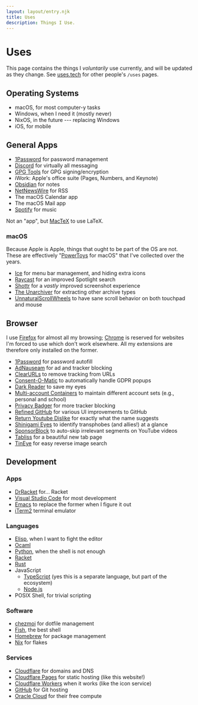 ```yaml
---
layout: layout/entry.njk
title: Uses
description: Things I Use.
---
```


# Uses

This page contains the things I _voluntarily_ use currently, and will be updated
as they change. See [uses.tech](https://uses.tech/) for other people's `/uses`
pages.

## Operating Systems

-   macOS, for most computer-y tasks
-   Windows, when I need it (mostly never)
-   NixOS, in the future --- replacing Windows
-   iOS, for mobile

## General Apps

-   [1Password](https://1password.com/) for password management
-   [Discord](https://discord.com/) for virtually all messaging
-   [GPG Tools](https://gpgtools.org/) for GPG signing/encryption
-   iWork: Apple's office suite (Pages, Numbers, and Keynote)
-   [Obsidian](https://obsidian.md/) for notes
-   [NetNewsWire](https://netnewswire.com/) for RSS
-   The macOS Calendar app
-   The macOS Mail app
-   [Spotify](https://spotify.com/) for music

Not an "app", but [MacTeX](https://tug.org/mactex/) to use LaTeX.

### macOS

Because Apple is Apple, things that ought to be part of the OS are not. These
are effectively
"[PowerToys](https://learn.microsoft.com/en-us/windows/powertoys/) for macOS"
that I've collected over the years.

-   [Ice](https://icemenubar.app/) for menu bar management, and hiding extra
    icons
-   [Raycast](https://raycast.com/) for an improved Spotlight search
-   [Shottr](https://shottr.cc/) for a _vastly_ improved screenshot experience
-   [The Unarchiver](https://theunarchiver.com/) for extracting other archive
    types
-   [UnnaturalScrollWheels](https://github.com/ther0n/UnnaturalScrollWheels) to
    have sane scroll behavior on both touchpad and mouse

## Browser

I use [Firefox](https://firefox.com/) for almost all my browsing;
[Chrome](https://chrome.google.com) is reserved for websites I'm forced to use
which don't work elsewhere. All my extensions are therefore only installed on
the former.

-   [1Password](https://1password.com/) for password autofill
-   [AdNauseam](https://adnauseam.io/) for ad and tracker blocking
-   [ClearURLs](https://docs.clearurls.xyz/) to remove tracking from URLs
-   [Consent-O-Matic](https://github.com/cavi-au/Consent-O-Matic) to
    automatically handle GDPR popups
-   [Dark Reader](https://darkreader.org/) to save my eyes
-   [Multi-account Containers](https://github.com/mozilla/multi-account-containers)
    to maintain different account sets (e.g., personal and school)
-   [Privacy Badger](https://privacybadger.org/) for more tracker blocking
-   [Refined GitHub](https://github.com/refined-github/refined-github) for
    various UI improvements to GitHub
-   [Return Youtube Dislike](https://returnyoutubedislike.com/) for exactly what
    the name suggests
-   [Shinigami Eyes](https://shinigami-eyes.github.io/) to identify transphobes
    (and allies!) at a glance
-   [SponsorBlock](https://sponsor.ajay.app/) to auto-skip irrelevant segments
    on YouTube videos
-   [Tabliss](https://tabliss.io/) for a beautiful new tab page
-   [TinEye](https://tineye.com/) for easy reverse image search

## Development

### Apps

-   [DrRacket](https://docs.racket-lang.org/drracket/index.html) for... Racket
-   [Visual Studio Code](https://code.visualstudio.com/) for most development
-   [Emacs](https://emacs.org/) to replace the former when I figure it out
-   [iTerm2](https://iterm2.com/) terminal emulator

### Languages

-   [Elisp](https://www.gnu.org/software/emacs/manual/elisp.html), when I want
    to fight the editor
-   [Ocaml](https://ocaml.org/)
-   [Python](https://python.org/), when the shell is not enough
-   [Racket](https://racket-lang.org/)
-   [Rust](https://rust-lang.org/)
-   JavaScript
    -   [TypeScript](https://typescriptlang.org/) (yes this is a separate
        language, but part of the ecosystem)
    -   [Node.js](https://nodejs.org/)
-   POSIX Shell, for trivial scripting

### Software

-   [chezmoi](https://www.chezmoi.io/) for dotfile management
-   [Fish](https://fishshell.com/), the best shell
-   [Homebrew](https://brew.sh) for package management
-   [Nix](https://search.nixos.org/) for flakes

### Services

-   [Cloudflare](https://cloudflare.com/) for domains and DNS
-   [Cloudflare Pages](https://pages.cloudflare.com/) for static hosting (like
    this website!)
-   [Cloudflare Workers](https://workers.cloudflare.com/) when it works (like
    the icon service)
-   [GitHub](https://github.com/) for Git hosting
-   [Oracle Cloud](https://cloud.oracle.com/) for their free compute
